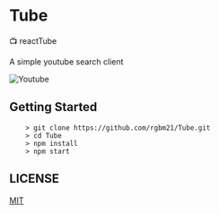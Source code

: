 # Tube
:tv: reactTube

A simple youtube search client

![Youtube](https://github.com/rgbm21/Tube/blob/master/tube.gif)

## Getting Started

```
    > git clone https://github.com/rgbm21/Tube.git
    > cd Tube
    > npm install
    > npm start
```

## LICENSE

[MIT](https://github.com/rgbm21/Tube/blob/master/LICENSE)
